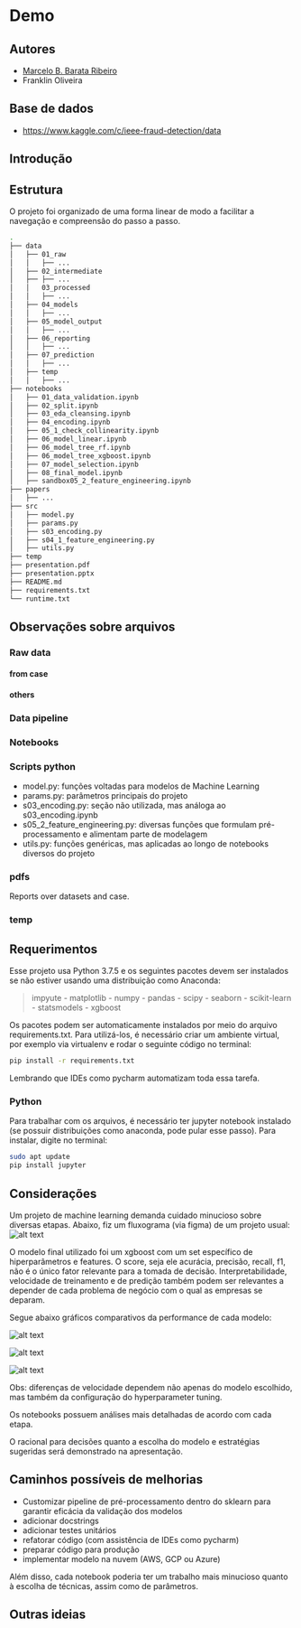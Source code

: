 # Demo

## Autores
* [Marcelo B. Barata Ribeiro](https://www.linkedin.com/in/marcelobarataribeiro/)
* Franklin Oliveira

## Base de dados
<!-- * https://www.kaggle.com/mlg-ulb/creditcardfraud -->
* https://www.kaggle.com/c/ieee-fraud-detection/data

## Introdução
<!-- Além da métrica de score a ser definida, diversas outras medidas são importantes para o processo decisório
* Velocidade de treinamento do modelo. Além disso, custo da amostragem dos dados em termos de score vs. ganho em velocidade de treinamento. 
* Velocidade de predição. 
* Qual é o grau de interpretabilidade exigido?
* Qual é o prazo? O que teria maior peso se considerar o tradeoff entre qualidade (ou complexidade do modelo) e velocidade de entrega? 
* Ter um modelo facilmente replicável e adaptável para outro projetos é mais ou menos importante do que utilizar o estado da arte? Quanto tempo estamos dispostos a dedicar para a parte técnica?

Cada um desses pontos depende da percepção do negócio e suas respectivas prioridades. Não existe uma bala de prata. Por exemplo, há casos em que modelos de Deep Learning se adequam bem, mas em diversas situações seria uma estratégia equivocada. Quando é priorizada interpretabilidade e velocidade de elaboração e produtização, modelos de árvore (Random Forest, XGBoost, etc) e regressão linear (Logística, com regularização Lasso ou Ridge, etc) podem se adequar melhor. É por isso que, assumindo a priorização da interpretabilidade, me basearei em apenas 3 modelos: Random Forest, XGBoost e Regressão ElasticNet. Além disso, apliquei XGboost também para avaliar feature importances (junto a outras técnicas para escolha de variáveis).

O projeto foi organizado numa série de notebooks, seguindo o princípio de Separation of Concerns (SoC), ou seja, priorizei a modularização de modo que cada componente seja centrado num conjunto específico e intuitivo de operações, o que facilita a navegação por parte de outros usuários, assim como a adaptação e debugging do código. O modelo de organização de pasta é similar ao indicado no link a seguir: [how to structure a python based data science project](https://medium.com/swlh/how-to-structure-a-python-based-data-science-project-a-short-tutorial-for-beginners-7e00bff14f56)

Uma diversidade de técnicas voltadas para modelagem, EDA e pré-processamento foi utilizada ao longo dos notebooks. Uma breve listagem pode ser elaborada abaixo:
* Visualizações de boxplots, histogramas, correlation matrix.
* Hyperparameter tuning por meio de GridSearch.
* k-fold cross-validation.
* Encoding: 
* Isolation Forest para lidar com anomalias
* Deixei no código funções para dois tipos de imputação de dados faltantes : KNN e via mediana. 
* Feature selection: Feature importances do XGboost, correlation matrix, medida de multicolinearidade via VIF, visualizações.
* Processo decisório com manipulação e ordenamento das predições -->
<!-- * Simulação da qualidade de amostragem -->

## Estrutura
O projeto foi organizado de uma forma linear de modo a facilitar a navegação e compreensão do passo a passo.

```bash
.
├── data
│   ├── 01_raw
│   │   ├── ...
│   ├── 02_intermediate
│   ├── ├── ...
│   │   03_processed
│   │   ├── ...
│   ├── 04_models
│   │   ├── ...
│   ├── 05_model_output
│   │   ├── ...
│   ├── 06_reporting
│   │   ├── ...
│   ├── 07_prediction
│   │   ├── ...
│   ├── temp
│   │   ├── ...
├── notebooks
│   ├── 01_data_validation.ipynb
│   ├── 02_split.ipynb
│   ├── 03_eda_cleansing.ipynb
│   ├── 04_encoding.ipynb
│   ├── 05_1_check_collinearity.ipynb
│   ├── 06_model_linear.ipynb
│   ├── 06_model_tree_rf.ipynb
│   ├── 06_model_tree_xgboost.ipynb
│   ├── 07_model_selection.ipynb
│   ├── 08_final_model.ipynb
│   ├── sandbox05_2_feature_engineering.ipynb
├── papers
│   ├── ...
├── src
│   ├── model.py
│   ├── params.py
│   ├── s03_encoding.py
│   ├── s04_1_feature_engineering.py
│   ├── utils.py
├── temp
├── presentation.pdf
├── presentation.pptx
├── README.md
├── requirements.txt
└── runtime.txt


```

## Observações sobre arquivos

### Raw data

#### from case


#### others


### Data pipeline


### Notebooks

### Scripts python 
* model.py: funções voltadas para modelos de Machine Learning
* params.py: parâmetros principais do projeto
* s03_encoding.py: seção não utilizada, mas análoga ao s03_encoding.ipynb
* s05_2_feature_engineering.py: diversas funções que formulam pré-processamento e alimentam parte de modelagem
* utils.py: funções genéricas, mas aplicadas ao longo de notebooks diversos do projeto

### pdfs
Reports over datasets and case.

### temp

## Requerimentos
Esse projeto usa Python 3.7.5 e os seguintes pacotes devem ser instalados se não estiver usando uma distribuição como Anaconda:

> impyute - matplotlib - numpy - pandas - scipy - seaborn - scikit-learn - statsmodels - xgboost


Os pacotes podem ser automaticamente instalados por meio do arquivo requirements.txt. Para utilizá-los, é necessário criar um ambiente virtual, por exemplo via virtualenv e rodar o seguinte código no terminal:
```sh
pip install -r requirements.txt
```
Lembrando que IDEs como pycharm automatizam toda essa tarefa.

### Python
Para trabalhar com os arquivos, é necessário ter jupyter notebook instalado (se possuir distribuições como anaconda, pode pular esse passo). Para instalar, digite no terminal:
```sh
sudo apt update
pip install jupyter
```

## Considerações
Um projeto de machine learning demanda cuidado minucioso sobre diversas etapas. Abaixo, fiz um fluxograma (via figma) de um projeto usual:
![alt text](./imagem/fluxograma_macro.jpg)

O modelo final utilizado foi um xgboost com um set específico de hiperparâmetros e features. O score, seja ele acurácia, precisão, recall, f1, não é o único fator relevante para a tomada de decisão. Interpretabilidade, velocidade de treinamento e de predição também podem ser relevantes a depender de cada problema de negócio com o qual as empresas se deparam.

Segue abaixo gráficos comparativos da performance de cada modelo:

![alt text](./data/06_reporting/06metric_score.jpg)

![alt text](./data/06_reporting/06metric_train_time.jpg)

![alt text](./data/06_reporting/06metric_prediction_time.jpg)

Obs: diferenças de velocidade dependem não apenas do modelo escolhido, mas também  da configuração do hyperparameter tuning.

Os notebooks possuem análises mais detalhadas de acordo com cada etapa.

O racional para decisões quanto a escolha do modelo e estratégias sugeridas será demonstrado na apresentação.

## Caminhos possíveis de melhorias
* Customizar pipeline de pré-processamento dentro do sklearn para garantir eficácia da validação dos modelos
* adicionar docstrings
* adicionar testes unitários
* refatorar código (com assistência de IDEs como pycharm)
* preparar código para produção
* implementar modelo na nuvem (AWS, GCP ou Azure)

Além disso, cada notebook poderia ter um trabalho mais minucioso quanto à escolha de técnicas, assim como de parâmetros.

## Outras ideias
